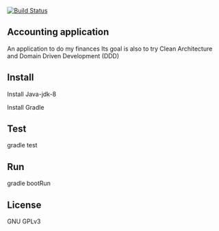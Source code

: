 [![Build Status](https://travis-ci.org/Acedrin/nirdeca-accounting.svg?branch=master)](https://travis-ci.org/Acedrin/nirdeca-accounting)
## Accounting application

An application to do my finances
Its goal is also to try Clean Architecture and Domain Driven Development (DDD)

## Install

Install Java-jdk-8

Install Gradle

## Test

gradle test

## Run

gradle bootRun

## License

GNU GPLv3

